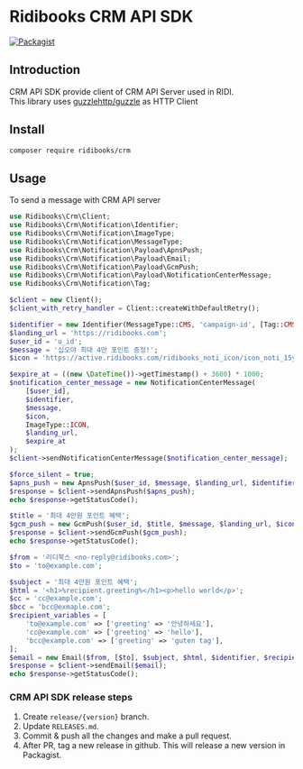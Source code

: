 # Ridibooks CRM API SDK

[![Packagist](https://img.shields.io/packagist/v/ridibooks/crm.svg)](https://packagist.org/packages/ridibooks/crm)

## Introduction
CRM API SDK provide client of CRM API Server used in RIDI.  
This library uses [guzzlehttp/guzzle](https://github.com/guzzle/guzzle) as HTTP Client

## Install
```sh
composer require ridibooks/crm
```

## Usage
To send a message with CRM API server

```php
use Ridibooks\Crm\Client;
use Ridibooks\Crm\Notification\Identifier;
use Ridibooks\Crm\Notification\ImageType;
use Ridibooks\Crm\Notification\MessageType;
use Ridibooks\Crm\Notification\Payload\ApnsPush;
use Ridibooks\Crm\Notification\Payload\Email;
use Ridibooks\Crm\Notification\Payload\GcmPush;
use Ridibooks\Crm\Notification\Payload\NotificationCenterMessage;
use Ridibooks\Crm\Notification\Tag;

$client = new Client();
$client_with_retry_handler = Client::createWithDefaultRetry();

$identifier = new Identifier(MessageType::CMS, 'campaign-id', [Tag::CMS]);
$landing_url = 'https://ridibooks.com';
$user_id = 'u_id';
$message = '십오야 최대 4만 포인트 증정!';
$icon = 'https://active.ridibooks.com/ridibooks_noti_icon/icon_noti_15ya.png';

$expire_at = ((new \DateTime())->getTimestamp() + 3600) * 1000;
$notification_center_message = new NotificationCenterMessage(
    [$user_id],
    $identifier,
    $message,
    $icon,
    ImageType::ICON,
    $landing_url,
    $expire_at
);
$client->sendNotificationCenterMessage($notification_center_message);

$force_silent = true;
$apns_push = new ApnsPush($user_id, $message, $landing_url, $identifier, $force_silent);
$response = $client->sendApnsPush($apns_push);
echo $response->getStatusCode();

$title = '최대 4만원 포인트 혜택';
$gcm_push = new GcmPush($user_id, $title, $message, $landing_url, $icon, $identifier, $force_silent);
$response = $client->sendGcmPush($gcm_push);
echo $response->getStatusCode();

$from = '리디북스 <no-reply@ridibooks.com>';
$to = 'to@example.com';

$subject = '최대 4만원 포인트 혜택';
$html = '<h1>%recipient.greeting%</h1><p>hello world</p>';
$cc = 'cc@example.com';
$bcc = 'bcc@exmaple.com';
$recipient_variables = [
    'to@example.com' => ['greeting' => '안녕하세요'],
    'cc@example.com' => ['greeting' => 'hello'],
    'bcc@example.com' => ['greeting' => 'guten tag'],
];
$email = new Email($from, [$to], $subject, $html, $identifier, $recipient_variables, [$cc], [$bcc]);
$response = $client->sendEmail($email);
echo $response->getStatusCode();
```

### CRM API SDK release steps

1. Create `release/{version}` branch.
1. Update `RELEASES.md`.
1. Commit & push all the changes and make a pull request.
1. After PR, tag a new release in github. This will release a new version in Packagist.
